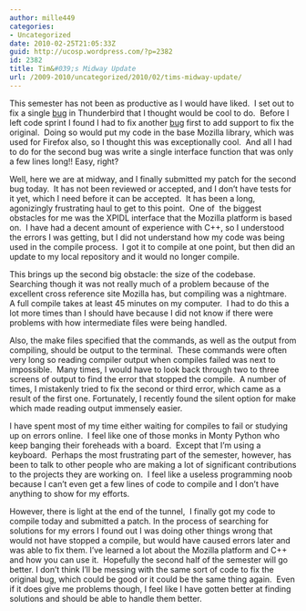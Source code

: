 ```yaml
---
author: mille449
categories:
- Uncategorized
date: 2010-02-25T21:05:33Z
guid: http://ucosp.wordpress.com/?p=2382
id: 2382
title: Tim&#039;s Midway Update
url: /2009-2010/uncategorized/2010/02/tims-midway-update/
---
```


This semester has not been as productive as I would have liked.  I set out to fix a single [bug](https://bugzilla.mozilla.org/show_bug.cgi?id=494137) in Thunderbird that I thought would be cool to do.  Before I left code sprint I found I had to fix another [bug](https://bugzilla.mozilla.org/show_bug.cgi?id=515907) first to add support to fix the original.  Doing so would put my code in the base Mozilla library, which was used for Firefox also, so I thought this was exceptionally cool.  And all I had to do for the second bug was write a single interface function that was only a few lines long!! Easy, right?

Well, here we are at midway, and I finally submitted my patch for the second bug today.  It has not been reviewed or accepted, and I don&#8217;t have tests for it yet, which I need before it can be accepted.  It has been a long, agonizingly frustrating haul to get to this point.  One of  the biggest obstacles for me was the XPIDL interface that the Mozilla platform is based on.  I have had a decent amount of experience with C++, so I understood the errors I was getting, but I did not understand how my code was being used in the compile process.  I got it to compile at one point, but then did an update to my local repository and it would no longer compile.

This brings up the second big obstacle: the size of the codebase.  Searching though it was not really much of a problem because of the excellent cross reference site Mozilla has, but compiling was a nightmare.  A full compile takes at least 45 minutes on my computer.  I had to do this a lot more times than I should have because I did not know if there were problems with how intermediate files were being handled.

Also, the make files specified that the commands, as well as the output from compiling, should be output to the terminal.  These commands were often very long so reading compiler output when compiles failed was next to impossible.  Many times, I would have to look back through two to three screens of output to find the error that stopped the compile.  A number of times, I mistakenly tried to fix the second or third error, which came as a result of the first one. Fortunately, I recently found the silent option for make which made reading output immensely easier.

I have spent most of my time either waiting for compiles to fail or studying up on errors online.  I feel like one of those monks in Monty Python who keep banging their foreheads with a board.  Except that I&#8217;m using a keyboard.  Perhaps the most frustrating part of the semester, however, has been to talk to other people who are making a lot of significant contributions to the projects they are working on.  I feel like a useless programming noob because I can&#8217;t even get a few lines of code to compile and I don&#8217;t have anything to show for my efforts.

However, there is light at the end of the tunnel,  I finally got my code to compile today and submitted a patch. In the process of searching for solutions for my errors I found out I was doing other things wrong that would not have stopped a compile, but would have caused errors later and was able to fix them. I&#8217;ve learned a lot about the Mozilla platform and C++ and how you can use it.  Hopefully the second half of the semester will go better. I don&#8217;t think I&#8217;ll be messing with the same sort of code to fix the original bug, which could be good or it could be the same thing again.  Even if it does give me problems though, I feel like I have gotten better at finding solutions and should be able to handle them better.
